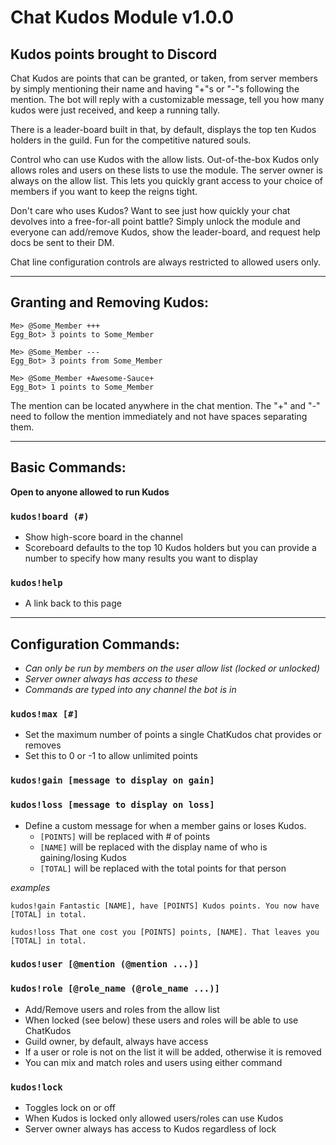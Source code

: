 # Chat Kudos Module v1.0.0

## Kudos points brought to Discord

Chat Kudos are points that can be granted, or taken, from server members by simply mentioning their name and having "+"s or "-"s following the mention.  The bot will reply with a customizable message, tell you how many kudos were just received, and keep a running tally.

There is a leader-board built in that, by default, displays the top ten Kudos holders in the guild. Fun for the competitive natured souls.

Control who can use Kudos with the allow lists. Out-of-the-box Kudos only allows roles and users on these lists to use the module. The server owner is always on the allow list. This lets you quickly grant access to your choice of members if you want to keep the reigns tight.

Don't care who uses Kudos? Want to see just how quickly your chat devolves into a free-for-all point battle? Simply unlock the module and everyone can add/remove Kudos, show the leader-board, and request help docs be sent to their DM.

Chat line configuration controls are always restricted to allowed users only.

---

## Granting and Removing Kudos:

```
Me> @Some_Member +++
Egg_Bot> 3 points to Some_Member

Me> @Some_Member ---
Egg_Bot> 3 points from Some_Member

Me> @Some_Member +Awesome-Sauce+
Egg_Bot> 1 points to Some_Member
```

The mention can be located anywhere in the chat mention. The "+" and "-" need to follow the mention immediately and not have spaces separating them.

---

## Basic Commands:

**Open to anyone allowed to run Kudos**

### `kudos!board (#)`

- Show high-score board in the channel
- Scoreboard defaults to the top 10 Kudos holders but you can provide a number to specify how many results you want to display

### `kudos!help`

- A link back to this page

---

## Configuration Commands:

- *Can only be run by members on the user allow list (locked or unlocked)*
- *Server owner always has access to these*
- *Commands are typed into any channel the bot is in*

### `kudos!max [#]`

- Set the maximum number of points a single ChatKudos chat provides or removes
- Set this to 0 or -1 to allow unlimited points

### `kudos!gain [message to display on gain]`

### `kudos!loss [message to display on loss]`

- Define a custom message for when a member gains or loses Kudos.
  - `[POINTS]` will be replaced with # of points
  - `[NAME]` will be replaced with the display name of who is gaining/losing Kudos
  - `[TOTAL]` will be replaced with the total points for that person

*examples*
```
kudos!gain Fantastic [NAME], have [POINTS] Kudos points. You now have [TOTAL] in total.

kudos!loss That one cost you [POINTS] points, [NAME]. That leaves you [TOTAL] in total.
```

### `kudos!user [@mention (@mention ...)]`
### `kudos!role [@role_name (@role_name ...)]`
- Add/Remove users and roles from the allow list
- When locked (see below) these users and roles will be able to use ChatKudos
- Guild owner, by default, always have access
- If a user or role is not on the list it will be added, otherwise it is removed
- You can mix and match roles and users using either command

### `kudos!lock`
- Toggles lock on or off
- When Kudos is locked only allowed users/roles can use Kudos
- Server owner always has access to Kudos regardless of lock
